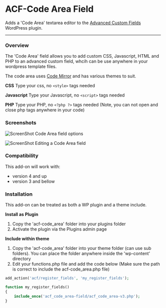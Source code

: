 # ACF-Code Area Field

Adds a 'Code Area' textarea editor to the  [Advanced Custom Fields](http://wordpress.org/extend/plugins/advanced-custom-fields/) WordPress plugin.

-----------------------

### Overview

The 'Code Area' field allows you to add custom CSS, Javascript, HTML and PHP to an advanced custom field, whcih can be use anywhere in your wordpress template files.

The code area uses [Code Mirror](http://codemirror.net) and has various themes to suit.

**CSS**
Type your css, no ```<style>``` tags needed

**Javascript**
Type your Javascript, no ```<script>``` tags needed

**PHP**
Type your PHP, no ```<?php ?>``` tags needed (Note, you can not open and close php tags anywhere in your code)


### Screenshots

![ScreenShot](https://raw.github.com/taylormsj/acf-code_area-field/master/screenshot-1.jpg)
Code Area field options

![ScreenShot](https://raw.github.com/taylormsj/acf-code_area-field/master/screenshot-2.jpg)
Editing a Code Area field


### Compatibility

This add-on will work with:

* version 4 and up
* version 3 and bellow


### Installation

This add-on can be treated as both a WP plugin and a theme include.

**Install as Plugin**

1. Copy the 'acf-code_area' folder into your plugins folder
2. Activate the plugin via the Plugins admin page

**Include within theme**

1.	Copy the 'acf-code_area' folder into your theme folder (can use sub folders). You can place the folder anywhere inside the 'wp-content' directory
2.	Edit your functions.php file and add the code below (Make sure the path is correct to include the acf-code_area.php file)

```php
add_action('acf/register_fields', 'my_register_fields');

function my_register_fields()
{
	include_once('acf_code_area-field/acf_code_area-v3.php');
}
```
